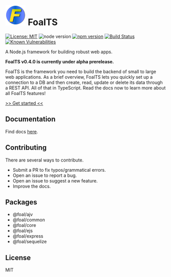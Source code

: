 # ![Logo](./docs/logo_64.png) FoalTS

[![License: MIT](https://img.shields.io/badge/License-MIT-blue.svg)](https://github.com/FoalTS/foal/blob/master/LICENSE)
![node version](https://img.shields.io/badge/node-%3E%3D8-brightgreen.svg)
[![npm version](https://badge.fury.io/js/%40foal%2Fcore.svg)](https://badge.fury.io/js/%40foal%2Fcore)
[![Build Status](https://travis-ci.org/FoalTS/foal.svg?branch=add-travis)](https://travis-ci.org/FoalTS/foal)
[![Known Vulnerabilities](https://snyk.io/test/github/foalts/foal/badge.svg)](https://snyk.io/test/github/foalts/foal)

A Node.js framework for building robust web apps.

**FoalTS v0.4.0 is currently under alpha prerelease.**

FoalTS is the framework you need to build the backend of small to large web applications. As a brief overview, FoalTS lets you quickly set up a connection to a DB and then create, read, update or delete its data through a REST API. All of that in TypeScript. Read the docs now to learn more about all FoalTS features!

[>> Get started <<](https://foalts.gitbooks.io/docs/content/)

## Documentation

Find docs [here](https://foalts.gitbooks.io/docs/content/).

## Contributing

There are several ways to contribute.

- Submit a PR to fix typos/grammatical errors.
- Open an issue to report a bug.
- Open an issue to suggest a new feature.
- Improve the docs.

## Packages

- @foal/ajv
- @foal/common
- @foal/core
- @foal/ejs
- @foal/express
- @foal/sequelize

## License

MIT